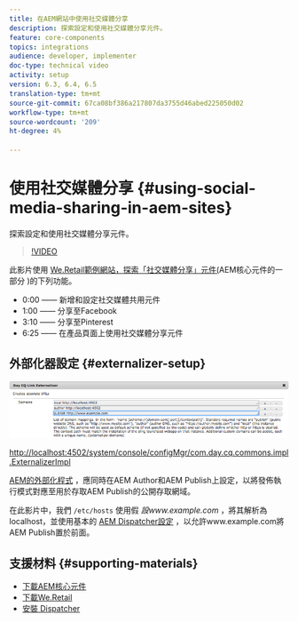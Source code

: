 ```yaml
---
title: 在AEM網站中使用社交媒體分享
description: 探索設定和使用社交媒體分享元件。
feature: core-components
topics: integrations
audience: developer, implementer
doc-type: technical video
activity: setup
version: 6.3, 6.4, 6.5
translation-type: tm+mt
source-git-commit: 67ca08bf386a217807da3755d46abed225050d02
workflow-type: tm+mt
source-wordcount: '209'
ht-degree: 4%

---
```



# 使用社交媒體分享 {#using-social-media-sharing-in-aem-sites}

探索設定和使用社交媒體分享元件。

>[!VIDEO](https://video.tv.adobe.com/v/18897/?quality=9&learn=on)

此影片使用 [We.Retail範例網站，探索「社交媒體分享」元件(](https://docs.adobe.com/content/help/zh-Hant/experience-manager-core-components/using/introduction.html)AEM核心元件的一部分 [](https://github.com/Adobe-Marketing-Cloud/aem-sample-we-retail#weretail) )的下列功能。

* 0:00 —— 新增和設定社交媒體共用元件
* 1:00 —— 分享至Facebook
* 3:10 —— 分享至Pinterest
* 6:25 —— 在產品頁面上使用社交媒體分享元件

## 外部化器設定 {#externalizer-setup}

![Day CQ Link Externalizer](assets/externalizer.png)

[http://localhost:4502/system/console/configMgr/com.day.cq.commons.impl.ExternalizerImpl](http://localhost:4502/system/console/configMgr/com.day.cq.commons.impl.ExternalizerImpl)

[AEM的外部化程式](https://helpx.adobe.com/experience-manager/6-5/sites/developing/using/externalizer.html) ，應同時在AEM Author和AEM Publish上設定，以將發佈執行模式對應至用於存取AEM Publish的公開存取網域。

在此影片中，我們 `/etc/hosts` 使用假 *設www.example.com* ，將其解析為localhost，並使用基本的 [AEM Dispatcher設定](https://docs.adobe.com/content/help/en/experience-manager-dispatcher/using/getting-started/dispatcher-install.html) ，以允許www.example.com將AEM Publish置於前面。

## 支援材料 {#supporting-materials}

* [下載AEM核心元件](https://github.com/adobe/aem-core-wcm-components/releases)
* [下載We.Retail](https://github.com/Adobe-Marketing-Cloud/aem-sample-we-retail/releases)
* [安裝 Dispatcher](https://docs.adobe.com/content/help/en/experience-manager-dispatcher/using/getting-started/dispatcher-install.html)
